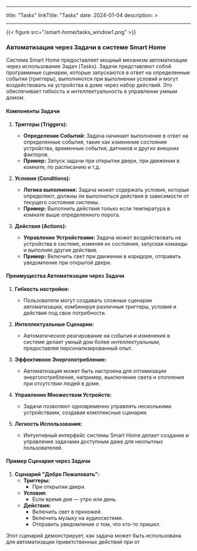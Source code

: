 
---
title: "Tasks"
linkTitle: "Tasks"
date: 2024-01-04
description: >
  
---

{{< figure src="/smart-home/tasks_window1.png" >}}

### Автоматизация через Задачи в системе Smart Home

Система Smart Home предоставляет мощный механизм автоматизации через использование Задач (Tasks). Задачи представляют собой программные сценарии, которые запускаются в ответ на определенные события (триггеры), выполняются при выполнении условий и могут воздействовать на устройства в доме через набор действий. Это обеспечивает гибкость и интеллектуальность в управлении умным домом.

#### Компоненты Задачи

1. **Триггеры (Triggers):**
    - **Определение Событий:** Задача начинает выполнение в ответ на определенные события, такие как изменение состояния устройства, временные события, датчиков и других внешних факторов.
    - **Пример:** Запуск задачи при открытии двери, при движении в комнате, по расписанию и т.д.

2. **Условия (Conditions):**
    - **Логика выполнения:** Задача может содержать условия, которые определяют, должны ли выполниться действия в зависимости от текущего состояния системы.
    - **Пример:** Выполнить действия только если температура в комнате выше определенного порога.

3. **Действия (Actions):**
    - **Управление Устройствами:** Задача может воздействовать на устройства в системе, изменяя их состояния, запуская команды и выполняя другие действия.
    - **Пример:** Включить свет при движении в коридоре, отправить уведомление при открытой двери.

#### Преимущества Автоматизации через Задачи

1. **Гибкость настройки:**
    - Пользователи могут создавать сложные сценарии автоматизации, комбинируя различные триггеры, условия и действия под свои потребности.

2. **Интеллектуальные Сценарии:**
    - Автоматическое реагирование на события и изменения в системе делает умный дом более интеллектуальным, предоставляя персонализированный опыт.

3. **Эффективное Энергопотребление:**
    - Автоматизация может быть настроена для оптимизации энергопотребления, например, выключение света и отопления при отсутствии людей в доме.

4. **Управление Множеством Устройств:**
    - Задачи позволяют одновременно управлять несколькими устройствами, создавая комплексные сценарии.

5. **Легкость Использования:**
    - Интуитивный интерфейс системы Smart Home делает создание и управление задачами доступным даже для неопытных пользователей.

#### Пример Сценария через Задачи

1. **Сценарий "Добро Пожаловать":**
    - **Триггеры:**
        - При открытии двери.
    - **Условия:**
        - Если время дня — утро или день.
    - **Действия:**
        - Включить свет в прихожей.
        - Включить музыку на аудиосистеме.
        - Отправить уведомление о том, что кто-то пришел.

Этот сценарий демонстрирует, как задача может быть использована для автоматизации приветственных действий при от
